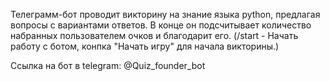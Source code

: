 Телеграмм-бот проводит викторину на знание языка python, предлагая вопросы с вариантами ответов. В конце он подсчитывает количество набранных пользователем очков и благодарит его. (/start - Начать работу с ботом, конпка "Начать игру" для начала викторины.)

Cсылка на бот в telegram: @Quiz_founder_bot